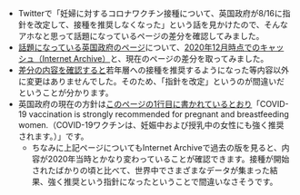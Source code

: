 - Twitterで「妊婦に対するコロナワクチン接種について、英国政府が8/16に指針を改定して、接種を推奨しなくなった」という話を見かけたので、そんなアホなと思って話題になっているページの差分を確認してみました。
- [話題になっている英国政府のページ](https://www.gov.uk/government/publications/regulatory-approval-of-pfizer-biontech-vaccine-for-covid-19/summary-public-assessment-report-for-pfizerbiontech-covid-19-vaccine)について、[2020年12月時点でのキャッシュ（Internet Archive）](http://web.archive.org/web/20201228165033/https://www.gov.uk/government/publications/regulatory-approval-of-pfizer-biontech-vaccine-for-covid-19/summary-public-assessment-report-for-pfizerbiontech-covid-19-vaccine)と、現在のページの差分を取ってみました。
- [差分の内容を確認すると](https://github.com/urushio/covid-19-report/commit/74d096e6e8e49b336992ce3a81d6e661a1aa9c8e)若年層への接種を推奨するようになった等内容以外に変更はありませんでした。そのため、「指針を改定」というのが間違いだということが分かります。
- 英国政府の現在の方針は[このページの1行目に書かれているとおり](https://www.gov.uk/government/publications/covid-19-vaccination-women-of-childbearing-age-currently-pregnant-planning-a-pregnancy-or-breastfeeding/covid-19-vaccination-a-guide-for-women-of-childbearing-age-pregnant-planning-a-pregnancy-or-breastfeeding)「COVID-19 vaccination is strongly recommended for pregnant and breastfeeding women.（COVID-19ワクチンは、妊娠中および授乳中の女性にも強く推奨されます。）」です。
    - ちなみに上記ページについてもInternet Archiveで過去の版を見ると、内容が2020年当時とかなり変わっていることが確認できます。接種が開始されたばかりの頃と比べて、世界中でさまざまなデータが集まった結果、強く推奨という指針になったということで間違いなさそうです。
